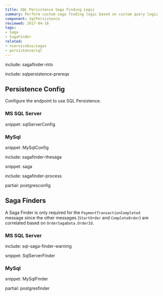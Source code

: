 ```yaml
---
title: SQL Persistence Saga Finding Logic
summary: Perform custom saga finding logic based on custom query logic when the Saga storage is the native SQL Persistence
component: SqlPersistence
reviewed: 2017-04-16
tags:
- Saga
- SagaFinder
related:
- nservicebus/sagas
- persistence/sql
---
```


include: sagafinder-into


include: sqlpersistence-prereqs


## Persistence Config

Configure the endpoint to use SQL Persistence.


### MS SQL Server

snippet: sqlServerConfig


### MySql

snippet: MySqlConfig


include: sagafinder-thesaga

snippet: saga

include: sagafinder-process


partial: postgresconfig


## Saga Finders

A Saga Finder is only required for the `PaymentTransactionCompleted` message since the other messages (`StartOrder` and `CompleteOrder`) are correlated based on `OrderSagaData.OrderId`.


### MS SQL Server

include: sql-saga-finder-warning

snippet: SqlServerFinder


### MySql

snippet: MySqlFinder

partial: postgresfinder